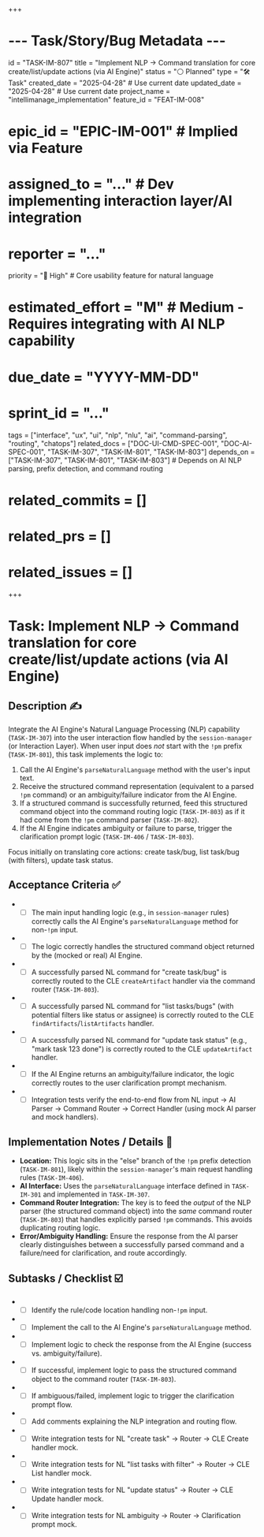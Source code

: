 +++
# --- Task/Story/Bug Metadata ---
id = "TASK-IM-807"
title = "Implement NLP -> Command translation for core create/list/update actions (via AI Engine)"
status = "⚪️ Planned"
type = "🛠️ Task"
created_date = "2025-04-28" # Use current date
updated_date = "2025-04-28" # Use current date
project_name = "intellimanage_implementation"
feature_id = "FEAT-IM-008"
# epic_id = "EPIC-IM-001" # Implied via Feature
# assigned_to = "..." # Dev implementing interaction layer/AI integration
# reporter = "..."
priority = "🔼 High" # Core usability feature for natural language
# estimated_effort = "M" # Medium - Requires integrating with AI NLP capability
# due_date = "YYYY-MM-DD"
# sprint_id = "..."
tags = ["interface", "ux", "ui", "nlp", "nlu", "ai", "command-parsing", "routing", "chatops"]
related_docs = ["DOC-UI-CMD-SPEC-001", "DOC-AI-SPEC-001", "TASK-IM-307", "TASK-IM-801", "TASK-IM-803"]
depends_on = ["TASK-IM-307", "TASK-IM-801", "TASK-IM-803"] # Depends on AI NLP parsing, prefix detection, and command routing
# related_commits = []
# related_prs = []
# related_issues = []
+++

# Task: Implement NLP -> Command translation for core create/list/update actions (via AI Engine)

## Description ✍️

Integrate the AI Engine's Natural Language Processing (NLP) capability (`TASK-IM-307`) into the user interaction flow handled by the `session-manager` (or Interaction Layer). When user input does *not* start with the `!pm` prefix (`TASK-IM-801`), this task implements the logic to:
1.  Call the AI Engine's `parseNaturalLanguage` method with the user's input text.
2.  Receive the structured command representation (equivalent to a parsed `!pm` command) or an ambiguity/failure indicator from the AI Engine.
3.  If a structured command is successfully returned, feed this structured command object into the command routing logic (`TASK-IM-803`) as if it had come from the `!pm` command parser (`TASK-IM-802`).
4.  If the AI Engine indicates ambiguity or failure to parse, trigger the clarification prompt logic (`TASK-IM-406` / `TASK-IM-803`).

Focus initially on translating core actions: create task/bug, list task/bug (with filters), update task status.

## Acceptance Criteria ✅

*   - [ ] The main input handling logic (e.g., in `session-manager` rules) correctly calls the AI Engine's `parseNaturalLanguage` method for non-`!pm` input.
*   - [ ] The logic correctly handles the structured command object returned by the (mocked or real) AI Engine.
*   - [ ] A successfully parsed NL command for "create task/bug" is correctly routed to the CLE `createArtifact` handler via the command router (`TASK-IM-803`).
*   - [ ] A successfully parsed NL command for "list tasks/bugs" (with potential filters like status or assignee) is correctly routed to the CLE `findArtifacts`/`listArtifacts` handler.
*   - [ ] A successfully parsed NL command for "update task status" (e.g., "mark task 123 done") is correctly routed to the CLE `updateArtifact` handler.
*   - [ ] If the AI Engine returns an ambiguity/failure indicator, the logic correctly routes to the user clarification prompt mechanism.
*   - [ ] Integration tests verify the end-to-end flow from NL input -> AI Parser -> Command Router -> Correct Handler (using mock AI parser and mock handlers).

## Implementation Notes / Details 📝

*   **Location:** This logic sits in the "else" branch of the `!pm` prefix detection (`TASK-IM-801`), likely within the `session-manager`'s main request handling rules (`TASK-IM-406`).
*   **AI Interface:** Uses the `parseNaturalLanguage` interface defined in `TASK-IM-301` and implemented in `TASK-IM-307`.
*   **Command Router Integration:** The key is to feed the *output* of the NLP parser (the structured command object) into the *same* command router (`TASK-IM-803`) that handles explicitly parsed `!pm` commands. This avoids duplicating routing logic.
*   **Error/Ambiguity Handling:** Ensure the response from the AI parser clearly distinguishes between a successfully parsed command and a failure/need for clarification, and route accordingly.

## Subtasks / Checklist ☑️

*   - [ ] Identify the rule/code location handling non-`!pm` input.
*   - [ ] Implement the call to the AI Engine's `parseNaturalLanguage` method.
*   - [ ] Implement logic to check the response from the AI Engine (success vs. ambiguity/failure).
*   - [ ] If successful, implement logic to pass the structured command object to the command router (`TASK-IM-803`).
*   - [ ] If ambiguous/failed, implement logic to trigger the clarification prompt flow.
*   - [ ] Add comments explaining the NLP integration and routing flow.
*   - [ ] Write integration tests for NL "create task" -> Router -> CLE Create handler mock.
*   - [ ] Write integration tests for NL "list tasks with filter" -> Router -> CLE List handler mock.
*   - [ ] Write integration tests for NL "update status" -> Router -> CLE Update handler mock.
*   - [ ] Write integration tests for NL ambiguity -> Router -> Clarification prompt mock.